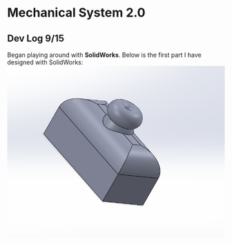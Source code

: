 # Mechanical System 2.0

## Dev Log 9/15
Began playing around with **SolidWorks**. Below is the first part I have designed with SolidWorks:
![Image](docs\images\tutorial_1.png)